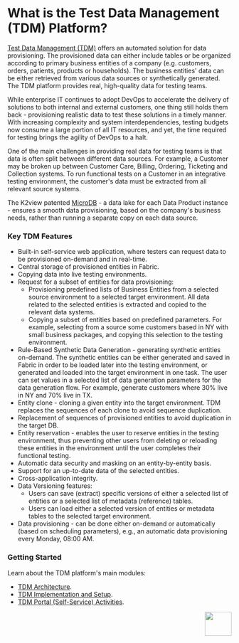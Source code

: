 # What is the Test Data Management (TDM) Platform? 

<a href="https://www.k2view.com/products/test-data-management/" target="_blank">Test Data Management (TDM)</a> offers an automated solution for data provisioning. The provisioned data can either include tables or be organized according to primary business entities of a company (e.g. customers, orders, patients, products or households). The business entities' data can be either retrieved from various data sources or synthetically generated. The TDM platform provides real, high-quality data for testing teams.

While enterprise IT continues to adopt DevOps to accelerate the delivery of solutions to both internal and external customers, one thing still holds them back - provisioning realistic data to test these solutions in a timely manner. With increasing complexity and system interdependencies, testing budgets now consume a large portion of all IT resources, and yet, the time required for testing brings the agility of DevOps to a halt.

One of the main challenges in providing real data for testing teams is that data is often split between different data sources. For example, a Customer may be broken up between Customer Care, Billing, Ordering, Ticketing and Collection systems. To run functional tests on a Customer in an integrative testing environment, the customer's data must be extracted from all relevant source systems.

The K2view patented [MicroDB](/articles/01_fabric_overview/02_fabric_glossary.md#mdb--microdb) - a data lake for each Data Product instance - ensures a smooth data provisioning, based on the company's business needs, rather than running a separate copy on each data source.

### Key TDM Features

- Built-in self-service web application, where testers can request data to be provisioned on-demand and in real-time. 
- Central storage of provisioned entities in Fabric.
- Copying data into live testing environments.
- Request for a subset of entities for data provisioning:
  - Provisioning predefined lists of Business Entities from a selected source environment to a selected target environment. All data related to the selected entities is extracted and copied to the relevant data systems.
  - Copying a subset of entities based on predefined parameters. For example, selecting from a source some customers based in NY with small business packages, and copying this selection to the testing environment.
- Rule-Based Synthetic Data Generation - generating synthetic entities on-demand. The synthetic entities can be either generated and saved in Fabric in order to be loaded later into the testing environment, or generated and loaded into the target environment in one task. The user can set values in a selected list of data generation parameters for the data generation flow. For example, generate customers where 30% live in NY and 70% live in TX.
- Entity clone - cloning a given entity into the target environment. TDM replaces the sequences of each clone to avoid sequence duplication.
- Replacement of sequences of provisioned entities to avoid duplication in the target DB. 
- Entity reservation - enables the user to reserve entities in the testing environment, thus preventing other users from deleting or reloading these entities in the environment until the user completes their functional testing.
- Automatic data security and masking on an entity-by-entity basis.
- Support for an up-to-date data of the selected entities.
- Cross-application integrity.
- Data Versioning features:
  - Users can save (extract) specific versions of either a selected list of entities or a selected list of metadata (reference) tables.
  - Users can load either a selected version of entities or metadata tables to the selected target environment.
-  Data provisioning - can be done either on-demand or automatically (based on scheduling parameters), e.g., an automatic data provisioning every Monday, 08:00 AM.



### Getting Started

Learn about the TDM platform's main modules:

- [TDM Architecture](/articles/TDM/tdm_architecture/01_tdm_architecture.md).
- [TDM Implementation and Setup](/articles/TDM/tdm_implementation/02_tdm_implementation_flow.md).
- [TDM Portal (Self-Service) Activities](/articles/TDM/tdm_gui/01_tdm_gui_overview.md).



[<img align="right" width="60" height="54" src="/articles/images/Next.png">](02_tdm_glossary.md)
